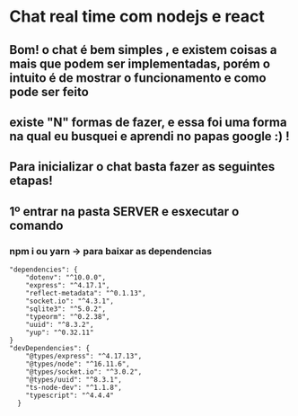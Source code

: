 # Chat real time com nodejs e react

## Bom! o chat é bem simples , e existem coisas a mais que podem ser implementadas, porém o intuito é de mostrar o funcionamento e como pode ser feito
## existe "N" formas de fazer, e essa foi uma forma na qual eu busquei e aprendi no papas google :) !

## Para inicializar o chat basta fazer as seguintes etapas!

## 1º entrar na pasta SERVER e esxecutar o comando
### npm i ou yarn -> para baixar as dependencias

    "dependencies": {
        "dotenv": "^10.0.0",
        "express": "^4.17.1",
        "reflect-metadata": "^0.1.13",
        "socket.io": "^4.3.1",
        "sqlite3": "^5.0.2",
        "typeorm": "^0.2.38",
        "uuid": "^8.3.2",
        "yup": "^0.32.11"
    }
    "devDependencies": {
        "@types/express": "^4.17.13",
        "@types/node": "^16.11.6",
        "@types/socket.io": "^3.0.2",
        "@types/uuid": "^8.3.1",
        "ts-node-dev": "^1.1.8",
        "typescript": "^4.4.4"
      }
      
  


